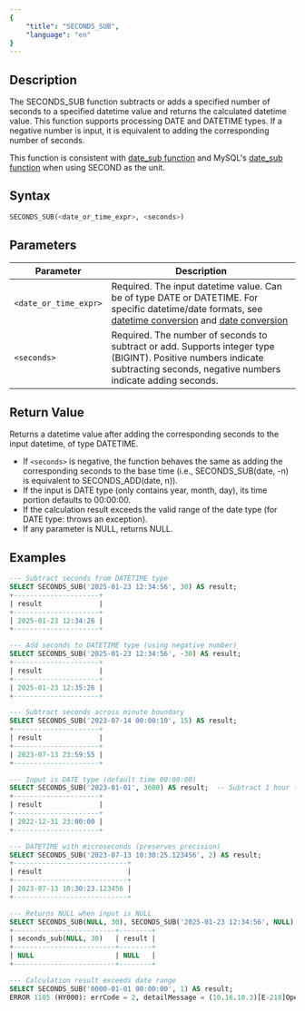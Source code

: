 ```yaml
---
{
    "title": "SECONDS_SUB",
    "language": "en"
}
---
```


## Description

The SECONDS_SUB function subtracts or adds a specified number of seconds to a specified datetime value and returns the calculated datetime value. This function supports processing DATE and DATETIME types. If a negative number is input, it is equivalent to adding the corresponding number of seconds.

This function is consistent with [date_sub function](./date-sub) and MySQL's [date_sub function](https://dev.mysql.com/doc/refman/8.4/en/date-and-time-functions.html#function_date-sub) when using SECOND as the unit.

## Syntax

```sql
SECONDS_SUB(<date_or_time_expr>, <seconds>)
```

## Parameters

| Parameter | Description |
| --------- | ----------- |
| `<date_or_time_expr>` | Required. The input datetime value. Can be of type DATE or DATETIME. For specific datetime/date formats, see [datetime conversion](../../../../../docs/sql-manual/basic-element/sql-data-types/conversion/datetime-conversion) and [date conversion](../../../../../docs/sql-manual/basic-element/sql-data-types/conversion/date-conversion) |
| `<seconds>` | Required. The number of seconds to subtract or add. Supports integer type (BIGINT). Positive numbers indicate subtracting seconds, negative numbers indicate adding seconds. |

## Return Value

Returns a datetime value after adding the corresponding seconds to the input datetime, of type DATETIME.

- If `<seconds>` is negative, the function behaves the same as adding the corresponding seconds to the base time (i.e., SECONDS_SUB(date, -n) is equivalent to SECONDS_ADD(date, n)).
- If the input is DATE type (only contains year, month, day), its time portion defaults to 00:00:00.
- If the calculation result exceeds the valid range of the date type (for DATE type: throws an exception).
- If any parameter is NULL, returns NULL.

## Examples

```sql
--- Subtract seconds from DATETIME type
SELECT SECONDS_SUB('2025-01-23 12:34:56', 30) AS result;
+---------------------+
| result              |
+---------------------+
| 2025-01-23 12:34:26 |
+---------------------+

--- Add seconds to DATETIME type (using negative number)
SELECT SECONDS_SUB('2025-01-23 12:34:56', -30) AS result;
+---------------------+
| result              |
+---------------------+
| 2025-01-23 12:35:26 |
+---------------------+

--- Subtract seconds across minute boundary
SELECT SECONDS_SUB('2023-07-14 00:00:10', 15) AS result;
+---------------------+
| result              |
+---------------------+
| 2023-07-13 23:59:55 |
+---------------------+

--- Input is DATE type (default time 00:00:00)
SELECT SECONDS_SUB('2023-01-01', 3600) AS result;  -- Subtract 1 hour (3600 seconds)
+---------------------+
| result              |
+---------------------+
| 2022-12-31 23:00:00 |
+---------------------+

--- DATETIME with microseconds (preserves precision)
SELECT SECONDS_SUB('2023-07-13 10:30:25.123456', 2) AS result;
+----------------------------+
| result                     |
+----------------------------+
| 2023-07-13 10:30:23.123456 |
+----------------------------+

--- Returns NULL when input is NULL
SELECT SECONDS_SUB(NULL, 30), SECONDS_SUB('2025-01-23 12:34:56', NULL) AS result;
+-------------------------+--------+
| seconds_sub(NULL, 30)   | result |
+-------------------------+--------+
| NULL                    | NULL   |
+-------------------------+--------+

--- Calculation result exceeds date range
SELECT SECONDS_SUB('0000-01-01 00:00:00', 1) AS result;
ERROR 1105 (HY000): errCode = 2, detailMessage = (10.16.10.3)[E-218]Operation seconds_add of 0000-01-01 00:00:00, -1 out of range
```